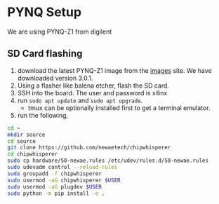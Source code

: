 # PYNQ Setup
We are using PYNQ-Z1 from digilent

## SD Card flashing
1. download the latest PYNQ-Z1 image from the [images](http://www.pynq.io/board) site. We have downloaded version 3.0.1.
2. Using a flasher like balena etcher, flash the SD card.
3. SSH into the board. The user and password is xilinx
4. run `sudo apt update` and `sudo apt upgrade`.
    * tmux can be optionally installed first to get a terminal emulator.
5. run the following,
```sh
cd ~
mkdir source
cd source
git clone https://github.com/newaetech/chipwhisperer
cd chipwhisperer
sudo cp hardware/50-newae.rules /etc/udev/rules.d/50-newae.rules
sudo udevadm control --reload-rules
sudo groupadd -f chipwhisperer
sudo usermod -aG chipwhisperer $USER
sudo usermod -aG plugdev $USER
sudo python -m pip install -e .
```

